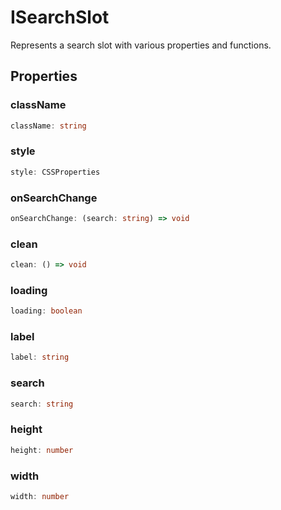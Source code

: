 # ISearchSlot

Represents a search slot with various properties and functions.

## Properties

### className

```ts
className: string
```

### style

```ts
style: CSSProperties
```

### onSearchChange

```ts
onSearchChange: (search: string) => void
```

### clean

```ts
clean: () => void
```

### loading

```ts
loading: boolean
```

### label

```ts
label: string
```

### search

```ts
search: string
```

### height

```ts
height: number
```

### width

```ts
width: number
```
